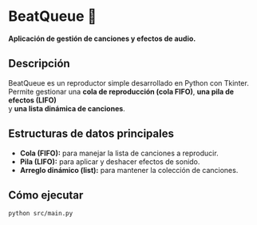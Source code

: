 # BeatQueue 🎵
**Aplicación de gestión de canciones y efectos de audio.**

## Descripción
BeatQueue es un reproductor simple desarrollado en Python con Tkinter.  
Permite gestionar una **cola de reproducción (cola FIFO)**, **una pila de efectos (LIFO)**  
y **una lista dinámica de canciones**.

## Estructuras de datos principales
- **Cola (FIFO):** para manejar la lista de canciones a reproducir.
- **Pila (LIFO):** para aplicar y deshacer efectos de sonido.
- **Arreglo dinámico (list):** para mantener la colección de canciones.

## Cómo ejecutar
```bash
python src/main.py
